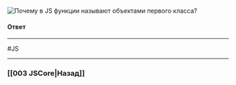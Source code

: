 ![Почему в JS функции называют объектами первого класса?](https://youtu.be/rlWgI7AvV18?t=624)

#### Ответ



___
 #JS 

___

### [[003 JSCore|Назад]]